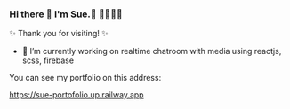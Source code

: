 
### Hi there 👋 I'm Sue.🌱 🙂🫡🫠😺 

 
✨ Thank you for visiting! ✨
- 🔭 I’m currently working on realtime chatroom with media using reactjs, scss, firebase

You can see my portfolio on this address:

https://sue-portofolio.up.railway.app
<!--
**sue-raisianzadeh/sue-raisianzadeh** is a ✨ _special_ ✨ repository because its `README.md` (this file) appears on your GitHub profile.

Here are some ideas to get you started:

- 🔭 I’m currently working on ...
- 🌱 I’m currently learning ...
- 👯 I’m looking to collaborate on ...
- 🤔 I’m looking for help with ...
- 💬 Ask me about ...
- 📫 How to reach me: ...
- 😄 Pronouns: ...
- ⚡ Fun fact: ...
-->
